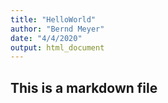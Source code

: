 ```yaml
---
title: "HelloWorld"
author: "Bernd Meyer"
date: "4/4/2020"
output: html_document
---
```


## This is a markdown file